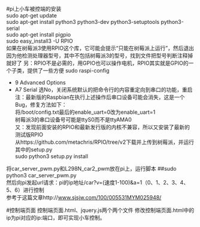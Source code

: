  #pi上小车被控端的安装  
 sudo apt-get update  
 sudo apt-get install python3 python3-dev python3-setuptools python3-serial  
 sudo apt-get install pigpio  
 sudo easy_install3 -U RPIO  
 如果在树莓派3使用RPIO这个库，它可能会提示“只能在树莓派上运行”，然后退出
 因为他检测处理器型号，其中不包括树莓派3的型号，找到文件把型号判断注释掉就好了
 另：RPIO不是必需的，用GPIO也可以操作电机，RPIO其实就是GPIO的一个子类，提供了一些方便
 sudo raspi-config  
 - 9 Advanced Options
 - A7 Serial
     选No，关闭系统默认的把命令行的内容重定向到串口的功能，重启  
 注：最新版的Raspbian在执行上述操作后串口设备可能会消失，这是一个Bug，修复方法如下：  
     将/boot/config.txt最后的enable_uart=0改为enable_uart=1  
 树莓派3的串口设备号可能是ttyS0而不是ttyAMA0  
 又：发现前面安装的RPIO和最新发行版的内核不兼容，所以又安装了最新的测试版RPIO  
 从https://github.com/metachris/RPIO/tree/v2下载并上传到树莓派，并运行其中的setup.py  
sudo python3 setup.py install  
  
将car_server_pwm.py和L298N_car2_pwm放在pi上，运行脚本
##sudo python3 car_server_pwm.py  
然后向pi发起url请求：pi的ip地址/car?v=(速度1-100)&a=1（0、1、2、3、4、5、6）进行控制  
参考于这篇文章http://www.sjsjw.com/100/005531MYM025948/  

#控制端页面 
控制端页面.html、jquery.js两个两个文件 
修改控制端页面.html中的ip为pi对应的ip:端口，即可实现小车控制。